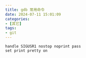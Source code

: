 ```yaml
---
title: gdb 常用命令
date: 2024-07-11 15:01:09
categories:
- [其它]
tags:
- git
---
```


```shell
handle SIGUSR1 nostop noprint pass
set print pretty on
```